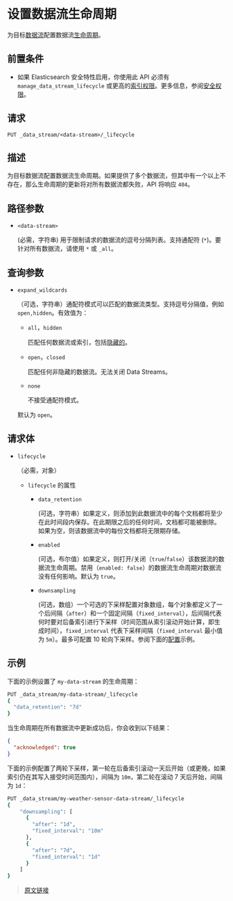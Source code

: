# 设置数据流生命周期

为目标[数据流](/data-streams)配置数据流[生命周期](/data-streams/data-stream-lifecycle)。

## 前置条件

- 如果 Elasticsearch 安全特性启用，你使用此 API 必须有 `manage_data_stream_lifecycle` 或更高的[索引权限](/secure_the_elastic_statck/user_authorization/security_privileges#索引权限)。更多信息，参阅[安全权限](/secure_the_elastic_statck/user_authorization/security_privileges)。

## 请求

`PUT _data_stream/<data-stream>/_lifecycle`

## 描述

为目标数据流配置数据流生命周期。如果提供了多个数据流，但其中有一个以上不存在，那么生命周期的更新将对所有数据流都失败，API 将响应 `404`。

## 路径参数

- `<data-stream>`

    (必需，字符串) 用于限制请求的数据流的逗号分隔列表。支持通配符 (`*`)。要针对所有数据流，请使用 `*` 或 `_all`。

## 查询参数

- `expand_wildcards`

    （可选，字符串）通配符模式可以匹配的数据流类型。支持逗号分隔值，例如 `open,hidden`。有效值为：

    - `all`，`hidden`

        匹配任何数据流或索引，包括[隐藏的](/rest_apis/api_conventions/multi_target_syntax#隐藏数据流和索引)。

    - `open`，`closed`

        匹配任何非隐藏的数据流。无法关闭 Data Streams。

    - `none`

        不接受通配符模式。

    默认为 `open`。

## 请求体

- `lifecycle`

    （必需，对象）

    - `lifecycle` 的属性

        - `data_retention`

            (可选，字符串）如果定义，则添加到此数据流中的每个文档都将至少在此时间段内保存。在此期限之后的任何时间，文档都可能被删除。如果为空，则该数据流中的每份文档都将无限期存储。

        - `enabled`

            (可选，布尔值）如果定义，则打开/关闭（`true`/`false`）该数据流的数据流生命周期。禁用（`enabled: false`）的数据流生命周期对数据流没有任何影响。默认为 `true`。

        - `downsampling`

            (可选，数组）一个可选的下采样配置对象数组，每个对象都定义了一个后间隔（`after`）和一个固定间隔（`fixed_interval`），后间隔代表何时要对后备索引进行下采样（时间范围从索引滚动开始计算，即生成时间），`fixed_interval` 代表下采样间隔（`fixed_interval` 最小值为 `5m`）。最多可配置 10 轮向下采样。参阅下面的[配置](#示例)示例。

## 示例

下面的示例设置了 `my-data-stream` 的生命周期：

```bash
PUT _data_stream/my-data-stream/_lifecycle
{
  "data_retention": "7d"
}
```

当生命周期在所有数据流中更新成功后，你会收到以下结果：

```json
{
  "acknowledged": true
}
```

下面的示例配置了两轮下采样，第一轮在后备索引滚动一天后开始（或更晚，如果索引仍在其写入接受时间范围内），间隔为 `10m`，第二轮在滚动 7 天后开始，间隔为 `1d`：

```bash
PUT _data_stream/my-weather-sensor-data-stream/_lifecycle
{
    "downsampling": [
      {
        "after": "1d",
        "fixed_interval": "10m"
      },
      {
        "after": "7d",
        "fixed_interval": "1d"
      }
    ]
}
```

> [原文链接](https://www.elastic.co/guide/en/elasticsearch/reference/current/data-streams-put-lifecycle.html)
